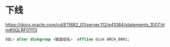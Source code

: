 # 下线

<https://docs.oracle.com/cd/E11882_01/server.112/e41084/statements_1007.htm#SQLRF01113>

```sql
SQL> alter diskgroup <磁盘组名>  offline disk ARCH_0001;
```
